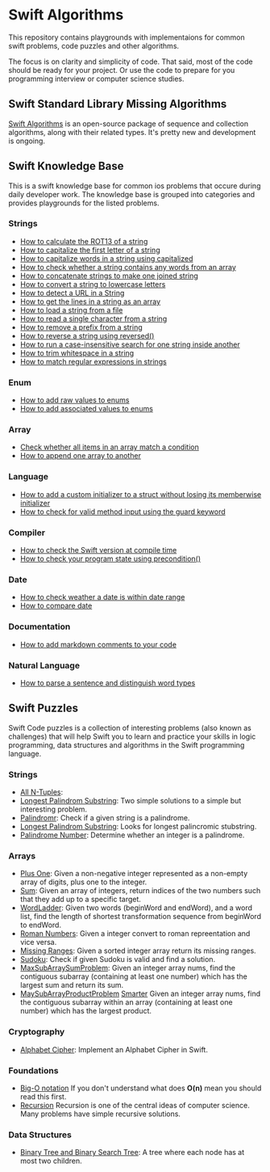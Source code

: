 # Swift Algorithms

This repository contains playgrounds with implementaions for common swift problems,  code puzzles and other algorithms.

The focus is on clarity and simplicity of code. That said, most of the code should be ready for your project. Or use the code to prepare for you programming interview or computer science studies. 

## Swift Standard Library Missing Algorithms

[Swift Algorithms](https://swift.org/blog/swift-algorithms/) is an open-source package of sequence and collection algorithms, along with their related types. It's pretty new and development is ongoing.
 


## Swift Knowledge Base

This is a swift knowledge base for common ios problems that occure during daily developer work. The knowledge  base is grouped into categories and provides playgrounds for the listed problems.

### Strings
* [How to calculate the ROT13 of a string](https://gist.github.com/tkausch/8ea253ea424a4a93e4a6a67316dfa741)
* [How to capitalize the first letter of a string](https://gist.github.com/tkausch/6e4b378fedd12edaf5d796e04c37fba2)
* [How to capitalize words in a string using capitalized](https://gist.github.com/tkausch/6a30fcacee01d6e6ba1dd06d53eee02c)
* [How to check whether a string contains any words from an array](https://gist.github.com/tkausch/b22f9d67171584137bffbea30521d36a)
* [How to concatenate strings to make one joined string](https://gist.github.com/tkausch/8113f019363602c2f2531c2710f88a4e)
* [How to convert a string to lowercase letters](https://gist.github.com/tkausch/d3cf6a8be92fca0af390535920efeb4b)
* [How to detect a URL in a String](https://gist.github.com/tkausch/7c5e195b6d88f527ddd9fd46cff9c394)
* [How to get the lines in a string as an array](https://gist.github.com/tkausch/2f3484767ef41a65b400a734a5aabde6)
* [How to load a string from a file](https://gist.github.com/tkausch/29fa0bf14589b36244833861267bf70c)
* [How to read a single character from a string](https://gist.github.com/tkausch/081d619133e95c0bd4ff0f903f44ff83)
* [How to remove a prefix from a string](https://gist.github.com/tkausch/4973a6d149eba24d57cc1051d484946f)
* [How to reverse a string using reversed()](https://gist.github.com/tkausch/00bb12a9973a4a41a04482818848ab29)
* [How to run a case-insensitive search for one string inside another](https://gist.github.com/tkausch/2c3fe33164aaf0bbc0cbe92e3a0bc425)
* [How to trim whitespace in a string](https://gist.github.com/tkausch/3f96daced05a680156db20fbae0a028f)
* [How to match regular expressions in strings](https://www.hackingwithswift.com/articles/108/how-to-use-regular-expressions-in-swift)

### Enum
* [How to add raw values to enums](https://www.hackingwithswift.com/example-code/language/how-to-add-raw-values-to-enums)
* [How to add associated values to enums](https://www.hackingwithswift.com/example-code/language/how-to-add-associated-values-to-enums)


### Array
* [Check whether all items in an array match a condition](https://www.hackingwithswift.com/example-code/language/check-whether-all-items-in-an-array-match-a-condition)
* [How to append one array to another](https://www.hackingwithswift.com/example-code/language)

### Language
* [How to add a custom initializer to a struct without losing its memberwise initializer](https://www.hackingwithswift.com/example-code/language/how-to-add-a-custom-initializer-to-a-struct-without-losing-its-memberwise-initializer)
* [How to check for valid method input using the guard keyword](https://www.hackingwithswift.com/example-code/language/how-to-check-for-valid-method-input-using-the-guard-keyword)

### Compiler 
* [How to check the Swift version at compile time](https://www.hackingwithswift.com/example-code/language/how-to-check-the-swift-version-at-compile-time)
* [How to check your program state using precondition()](https://www.hackingwithswift.com/example-code/language/how-to-check-your-program-state-using-precondition)

### Date
* [How to check weather a date is within date range](https://www.hackingwithswift.com/example-code/language/how-to-check-whether-a-date-is-inside-a-date-range)
* [How to compare date](https://www.hackingwithswift.com/example-code/language/how-to-compare-dates)

### Documentation
* [How to add markdown comments to your code](https://www.hackingwithswift.com/example-code/language/how-to-add-markdown-comments-to-your-code)


### Natural Language
* [How to parse a sentence and distinguish word types](https://gist.github.com/tkausch/fef57a06c8c0e171b3fdbcf46ef8a6ea)



## Swift Puzzles

Swift Code puzzles is a collection of interesting problems (also known as challenges) that will help Swift you to learn and practice your skills in logic programming, data structures and algorithms in the Swift programming language.


### Strings
* [All N-Tuples](puzzles/Tuples.playground/Contents.swift):
* [Longest Palindrom Substring](puzzles/LongestPalindromSubstring.playground/Contents.swift): Two simple solutions to a simple but interesting problem.
* [Palindromr](puzzles/Palindrome.playground/Contents.swift): Check if a given string is a palindrome.
* [Longest Palindrom Substring](puzzles/LongestPalindromSubstring.playground/Contents.swift): Looks for longest palincromic stubstring.
* [Palindrome Number](puzzles/PalindromNumber.playground/Contents.swift): Determine whether an integer is a palindrome. 

### Arrays
* [Plus One](puzzles/PlusOne.playground/Contents.swift): Given a non-negative integer represented as a non-empty array of digits, plus one to the integer.
* [Sum](puzzles/Sum.playground/Contents.swift):  Given an array of integers, return indices of the two numbers such that they add up to a specific target.
* [WordLadder](puzzles/WordLadder.playground/Contents.swift):  Given two words (beginWord and endWord), and a word list, find the length of shortest transformation sequence from beginWord to endWord.
* [Roman Numbers](puzzles/RomanIntegers.playground/Contents.swift): Given a integer convert to roman repreentation and vice versa. 
* [Missing Ranges](puzzles/MissingRanges.playground/Contents.swift): Given a sorted integer array return its missing ranges.
* [Sudoku](puzzles/Sudoku.playground/Contents.swift): Check if given Sudoku is valid and find a solution. 
* [MaxSubArraySumProblem](https://gist.github.com/tkausch/17bba0364fc5949138139b1ef6214a3e): Given an integer array nums, find the contiguous subarray (containing at least one number) which has the largest sum and return its sum.
* [MaySubArrayProductProblem](https://gist.github.com/tkausch/e263c9cbda4a7652df2543e36a84df32) [Smarter](https://gist.github.com/tkausch/d241c688feb952112423acdc8590273f) Given an integer array nums, find the contiguous subarray within an array (containing at least one number) which has the largest product.

### Cryptography
* [Alphabet Cipher](puzzles/AlphabetCipher.playground/Contents.swift): Implement an Alphabet Cipher in Swift. 



### Foundations

* [Big-O notation](https://en.wikipedia.org/wiki/Big_O_notation) If you don't understand what does **O(n)** mean you should read this first.
* [Recursion](https://en.wikipedia.org/wiki/Recursion_(computer_science)) Recursion is one of the central ideas of computer science. Many problems have simple recursive solutions. 

### Data Structures
* [Binary Tree and Binary Search Tree](puzzles/BinaryTree.playground/Contents.swift): A tree where each node has at most two children.
